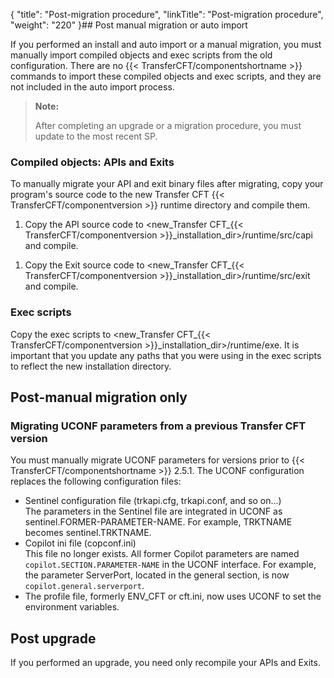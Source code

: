 {
    "title": "Post-migration procedure",
    "linkTitle": "Post-migration procedure",
    "weight": "220"
}## Post manual migration or auto import

If you performed an install and auto import or a manual migration, you must manually import compiled objects and exec scripts from the old configuration. There are no {{< TransferCFT/componentshortname  >}} commands to import these compiled objects and exec scripts, and they are not included in the auto import process.

> **Note:**
>
> After completing an upgrade or a migration procedure, you must update to the most recent SP.

### Compiled objects: APIs and Exits

To manually migrate your API and exit binary files after migrating, copy your program's source code to the new Transfer CFT {{< TransferCFT/componentversion  >}} runtime directory and compile them.

1.  Copy the API source code to &lt;new\_Transfer CFT\_{{< TransferCFT/componentversion >}}\_installation\_dir>/runtime/src/capi and compile.

<!-- -->

1.  Copy the Exit source code to &lt;new\_Transfer CFT\_{{< TransferCFT/componentversion >}}\_installation\_dir>/runtime/src/exit and compile.

### Exec scripts

Copy the exec scripts to &lt;new\_Transfer CFT\_{{< TransferCFT/componentversion  >}}\_installation\_dir>/runtime/exe. It is important that you update any paths that you were using in the exec scripts to reflect the new installation directory.

## Post-manual migration only

### Migrating UCONF parameters from a previous Transfer CFT version

You must manually migrate UCONF parameters for versions prior to {{< TransferCFT/componentshortname  >}} 2.5.1. The UCONF configuration
replaces the following configuration files:

-   Sentinel configuration
    file (trkapi.cfg, trkapi.conf, and so on...)  
    The parameters in the Sentinel file are integrated
    in UCONF as sentinel.FORMER-PARAMETER-NAME. For example, TRKTNAME becomes
    sentinel.TRKTNAME.
-   Copilot ini file
    (copconf.ini)  
    This file no longer exists. All former Copilot parameters are named  `copilot.SECTION.PARAMETER-NAME` in the UCONF interface. For example, the parameter ServerPort, located in the general section, is now `copilot.general.serverport`.
-   The profile file, formerly ENV\_CFT or cft.ini, now
    uses UCONF to set the environment variables.

## Post upgrade

If you performed an upgrade, you need only recompile your APIs and Exits.
